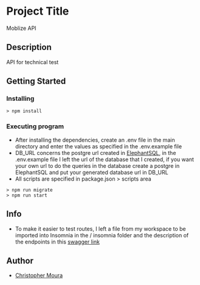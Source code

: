 # Project Title

Moblize API

## Description

API for technical test

## Getting Started

### Installing

```shell
> npm install
```

### Executing program

* After installing the dependencies, create an .env file in the main directory and enter the values ​​as specified in the .env.example file
* DB_URL concerns the postgre url created in [ElephantSQL](https://www.elephantsql.com), 
in the .env.example file I left the url of the database that I created, if you want your own url to do the queries in the database create a postgre in ElephantSQL and put your generated database url in DB_URL
* All scripts are specified in package.json > scripts area
```shell
> npm run migrate
> npm run start
```

## Info

* To make it easier to test routes, I left a file from my workspace to be imported into Insomnia in the / insomnia folder and the description of the endpoints in this [swagger link](https://swagger.io)

## Author

* [Christopher Moura](https://github.com/ccmoura)

